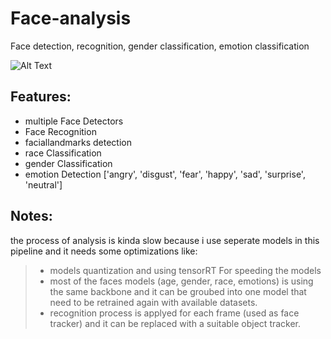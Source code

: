 # Face-analysis
Face detection, recognition, gender classification, emotion classification

![Alt Text](faceApi/results/result.gif)

## Features:
  - multiple Face Detectors
  - Face Recognition
  - faciallandmarks detection
  - race Classification
  - gender Classification
  - emotion Detection ['angry', 'disgust', 'fear', 'happy', 'sad', 'surprise', 'neutral']


## Notes:
the process of analysis is kinda slow because i use seperate models in this pipeline and it needs some optimizations like:
> - models quantization and using tensorRT For speeding the models
> - most of the faces models (age, gender, race, emotions) is using the same backbone and it can be groubed into one model that need to be retrained again with available datasets.
> - recognition process is applyed for each frame (used as face tracker) and it can be replaced with a suitable object tracker.
